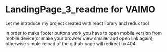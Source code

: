 # LandingPage_3_readme for VAIMO

Let me introduce my project created with react library and redux tool

In order to make footer buttons work you have to open mobile version from mobile device(or make your browser view smaller and open link again), otherwise simple reload of the github page will redirect to 404

